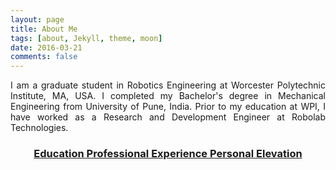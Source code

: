 ```yaml
---
layout: page
title: About Me
tags: [about, Jekyll, theme, moon]
date: 2016-03-21
comments: false
---
```


<html>

<body>


<p style="text-align: justify"> I am a graduate student in Robotics Engineering at Worcester Polytechnic Institute, MA, USA. I completed my Bachelor's degree in Mechanical Engineering from University of Pune, India. Prior to my education at WPI, I have worked as a Research and Development Engineer at Robolab Technologies. </p>

<center>
      
<h3 class="title">
<a class="btn zoombtn" href="{{ site.url }}/education">
Education
</a>
<a class="btn zoombtn" href="{{ site.url }}/about">
Professional Experience
</a>
<a class="btn zoombtn" href="{{ site.url }}/perele">
Personal Elevation
</a>
</h3>

</center>
</body>
</html>